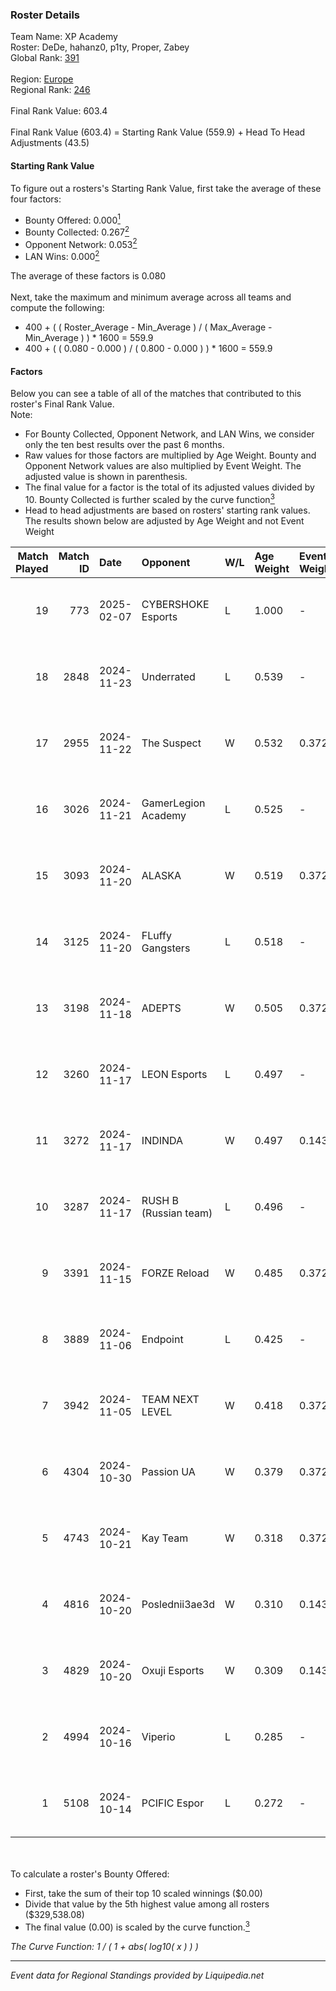 ### Roster Details<br />
Team Name: XP Academy<br />
Roster: DeDe, hahanz0, p1ty, Proper, Zabey<br />
Global Rank: [391](../standings_global.md)<br />
<br />
Region: [Europe]( ../standings_europe.md)<br />
Regional Rank: [246]( ../standings_europe.md)<br />
<br />
Final Rank Value:  603.4<br />
<br />
Final Rank Value (603.4) = Starting Rank Value (559.9) + Head To Head Adjustments (43.5)<br />

#### Starting Rank Value<br />
To figure out a rosters's Starting Rank Value, first take the average of these four factors:<br />
- Bounty Offered: 0.000[<sup>1</sup>](#table2)
- Bounty Collected: 0.267[<sup>2</sup>](#table1)
- Opponent Network: 0.053[<sup>2</sup>](#table1)
- LAN Wins: 0.000[<sup>2</sup>](#table1)

The average of these factors is 0.080<br />
<br />
Next, take the maximum and minimum average across all teams and compute the following:<br />
- 400 + ( ( Roster_Average - Min_Average ) / ( Max_Average - Min_Average ) ) * 1600 = 559.9
- 400 + ( ( 0.080 - 0.000 ) / ( 0.800 - 0.000 ) ) * 1600 = 559.9


#### Factors<br />
Below you can see a table of all of the matches that contributed to this roster's Final Rank Value.<br />
Note:<br />

- For Bounty Collected, Opponent Network, and LAN Wins, we consider only the ten best results over the past 6 months.
- Raw values for those factors are multiplied by Age Weight. Bounty and Opponent Network values are also multiplied by Event Weight. The adjusted value is shown in parenthesis.
- The final value for a factor is the total of its adjusted values divided by 10. Bounty Collected is further scaled by the curve function[<sup>3</sup>](#curveFunction)
- Head to head adjustments are based on rosters' starting rank values. The results shown below are adjusted by Age Weight and not Event Weight
<span id="table1"></span><br />


| Match Played | Match ID | Date       | Opponent              | W/L | Age Weight | Event Weight | Bounty Collected | Opponent Network | LAN Wins  | H2H Adj. | Roster                             |
| -: | -: | :- | :- | :- | :- | :- | :- | :- | :- | -: | :- |
|           19 |      773 | 2025-02-07 | CYBERSHOKE Esports    | L   | 1.000      | -            | -                | -                | -         |    -6.71 | DeDe, hahanz0, p1ty, Proper, Zabey |
|           18 |     2848 | 2024-11-23 | Underrated            | L   | 0.539      | -            | -                | -                | -         |    -7.53 | DeDe, fen2k, Proper, z3ndeR, Zabey |
|           17 |     2955 | 2024-11-22 | The Suspect           | W   | 0.532      | 0.372        | 0.003 (0.001)    | 0.216 (0.043)    | 0 (0.000) |    10.79 | DeDe, fen2k, Proper, z3ndeR, Zabey |
|           16 |     3026 | 2024-11-21 | GamerLegion Academy   | L   | 0.525      | -            | -                | -                | -         |    -9.13 | DeDe, fen2k, Proper, z3ndeR, Zabey |
|           15 |     3093 | 2024-11-20 | ALASKA                | W   | 0.519      | 0.372        | 0.031 (0.006)    | 0.867 (0.167)    | 0 (0.000) |    14.61 | DeDe, fen2k, Proper, z3ndeR, Zabey |
|           14 |     3125 | 2024-11-20 | FLuffy Gangsters      | L   | 0.518      | -            | -                | -                | -         |    -3.52 | DeDe, fen2k, Proper, z3ndeR, Zabey |
|           13 |     3198 | 2024-11-18 | ADEPTS                | W   | 0.505      | 0.372        | 0.000 (0.000)    | 0.287 (0.054)    | 0 (0.000) |     8.42 | DeDe, fen2k, Proper, z3ndeR, Zabey |
|           12 |     3260 | 2024-11-17 | LEON Esports          | L   | 0.497      | -            | -                | -                | -         |    -4.65 | DeDe, fen2k, Proper, z3ndeR, Zabey |
|           11 |     3272 | 2024-11-17 | INDINDA               | W   | 0.497      | 0.143        | 0.000 (0.000)    | 0.065 (0.005)    | 0 (0.000) |     6.39 | DeDe, fen2k, Proper, z3ndeR, Zabey |
|           10 |     3287 | 2024-11-17 | RUSH B (Russian team) | L   | 0.496      | -            | -                | -                | -         |    -2.49 | DeDe, fen2k, Proper, z3ndeR, Zabey |
|            9 |     3391 | 2024-11-15 | FORZE Reload          | W   | 0.485      | 0.372        | 0.026 (0.005)    | 0.552 (0.100)    | 0 (0.000) |    12.18 | DeDe, fen2k, Proper, z3ndeR, Zabey |
|            8 |     3889 | 2024-11-06 | Endpoint              | L   | 0.425      | -            | -                | -                | -         |    -3.41 | DeDe, fen2k, Proper, z3ndeR, Zabey |
|            7 |     3942 | 2024-11-05 | TEAM NEXT LEVEL       | W   | 0.418      | 0.372        | 0.003 (0.001)    | 0.464 (0.072)    | 0 (0.000) |     8.47 | DeDe, fen2k, Proper, z3ndeR, Zabey |
|            6 |     4304 | 2024-10-30 | Passion UA            | W   | 0.379      | 0.372        | 0.044 (0.006)    | 0.545 (0.077)    | 0 (0.000) |    11.04 | DeDe, fen2k, Proper, z3ndeR, Zabey |
|            5 |     4743 | 2024-10-21 | Kay Team              | W   | 0.318      | 0.372        | 0.000 (0.000)    | 0.049 (0.006)    | 0 (0.000) |     4.44 | DeDe, fen2k, Proper, z3ndeR, Zabey |
|            4 |     4816 | 2024-10-20 | Poslednii3ae3d        | W   | 0.310      | 0.143        | 0.001 (0.000)    | 0.101 (0.004)    | 0 (0.000) |     6.00 | DeDe, fen2k, Proper, z3ndeR, Zabey |
|            3 |     4829 | 2024-10-20 | Oxuji Esports         | W   | 0.309      | 0.143        | 0.000 (0.000)    | 0.000 (0.000)    | 0 (0.000) |     2.86 | DeDe, fen2k, Proper, z3ndeR, Zabey |
|            2 |     4994 | 2024-10-16 | Viperio               | L   | 0.285      | -            | -                | -                | -         |    -2.25 | DeDe, fen2k, Proper, z3ndeR, Zabey |
|            1 |     5108 | 2024-10-14 | PCIFIC Espor          | L   | 0.272      | -            | -                | -                | -         |    -2.03 | DeDe, fen2k, Proper, z3ndeR, Zabey |

<br />
<span id="table2"></span><br />
To calculate a roster's Bounty Offered:<br />

- First, take the sum of their top 10 scaled winnings ($0.00)
- Divide that value by the 5th highest value among all rosters ($329,538.08)
- The final value (0.00) is scaled by the curve function.[<sup>3</sup>](#curveFunction)

<span id="curveFunction"></span>_The Curve Function: 1 / ( 1 + abs( log10( x ) ) )_<br />

---
_Event data for Regional Standings provided by Liquipedia.net_<br />
